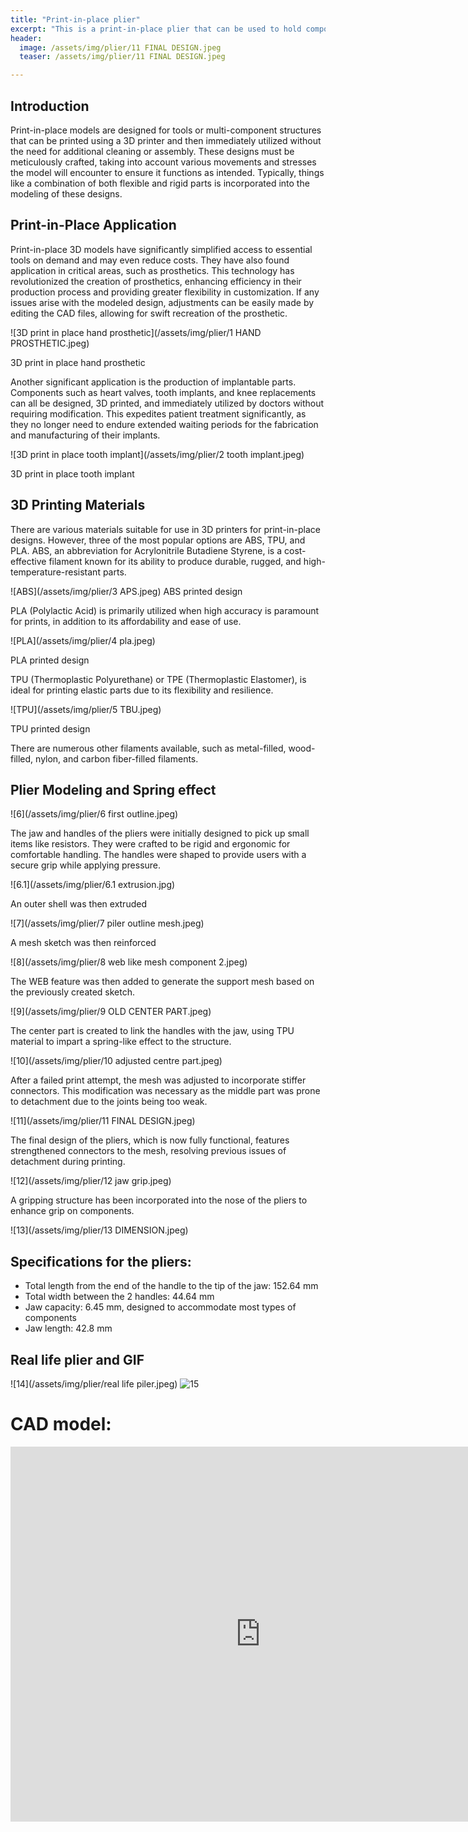 ```yaml
---
title: "Print-in-place plier"
excerpt: "This is a print-in-place plier that can be used to hold components"
header:
  image: /assets/img/plier/11 FINAL DESIGN.jpeg
  teaser: /assets/img/plier/11 FINAL DESIGN.jpeg

---
```

## Introduction

Print-in-place models are designed for tools or multi-component structures that can be printed using a 3D printer and then immediately utilized without the need for additional cleaning or assembly. These designs must be meticulously crafted, taking into account various movements and stresses the model will encounter to ensure it functions as intended. Typically, things like a combination of both flexible and rigid parts is incorporated into the modeling of these designs.

## Print-in-Place Application
Print-in-place 3D models have significantly simplified access to essential tools on demand and may even reduce costs. They have also found application in critical areas, such as prosthetics.
This technology has revolutionized the creation of prosthetics, enhancing efficiency in their production process and providing greater flexibility in customization. If any issues arise with the modeled design, adjustments can be easily made by editing the CAD files, allowing for swift recreation of the prosthetic.

![3D print in place hand prosthetic](/assets/img/plier/1 HAND PROSTHETIC.jpeg)

3D print in place hand prosthetic

Another significant application is the production of implantable parts. Components such as heart valves, tooth implants, and knee replacements can all be designed, 3D printed, and immediately utilized by doctors without requiring modification. This expedites patient treatment significantly, as they no longer need to endure extended waiting periods for the fabrication and manufacturing of their implants.

![3D print in place tooth implant](/assets/img/plier/2 tooth implant.jpeg)

3D print in place tooth implant

## 3D Printing Materials

There are various materials suitable for use in 3D printers for print-in-place designs. However, three of the most popular options are ABS, TPU, and PLA.
ABS, an abbreviation for Acrylonitrile Butadiene Styrene, is a cost-effective filament known for its ability to produce durable, rugged, and high-temperature-resistant parts.

![ABS](/assets/img/plier/3 APS.jpeg)
ABS printed design



PLA (Polylactic Acid) is primarily utilized when high accuracy is paramount for prints, in addition to its affordability and ease of use.

![PLA](/assets/img/plier/4 pla.jpeg)


PLA printed design


TPU (Thermoplastic Polyurethane) or TPE (Thermoplastic Elastomer), is ideal for printing elastic parts due to its flexibility and resilience.


![TPU](/assets/img/plier/5 TBU.jpeg)

TPU printed design

There are numerous other filaments available, such as metal-filled, wood-filled, nylon, and carbon fiber-filled filaments.

## Plier Modeling and Spring effect

![6](/assets/img/plier/6 first outline.jpeg)


The jaw and handles of the pliers were initially designed to pick up small items like resistors. They were crafted to be rigid and ergonomic for comfortable handling. The handles were shaped to provide users with a secure grip while applying pressure.

![6.1](/assets/img/plier/6.1 extrusion.jpg)


An outer shell  was then extruded 

![7](/assets/img/plier/7 piler outline mesh.jpeg)

A mesh sketch was then reinforced 
 
![8](/assets/img/plier/8 web like mesh component 2.jpeg)


The WEB feature was then added to generate the support mesh based on the previously created sketch.


![9](/assets/img/plier/9 OLD CENTER PART.jpeg)
 


The center part is created to link the handles with the jaw, using TPU material to impart a spring-like effect to the structure.

![10](/assets/img/plier/10 adjusted centre part.jpeg)

After a failed print attempt, the mesh was adjusted to incorporate stiffer connectors. This modification was necessary as the middle part was prone to detachment due to the joints being too weak. 

![11](/assets/img/plier/11 FINAL DESIGN.jpeg)


The final design of the pliers, which is now fully functional, features strengthened connectors to the mesh, resolving previous issues of detachment during printing. 

![12](/assets/img/plier/12 jaw grip.jpeg)

A gripping structure has been incorporated into the nose of the pliers to enhance grip on components.

![13](/assets/img/plier/13 DIMENSION.jpeg)



## Specifications for the pliers:
*	Total length from the end of the handle to the tip of the jaw: 152.64 mm
*	Total width between the 2 handles: 44.64 mm
*	Jaw capacity: 6.45 mm, designed to accommodate most types of components
*	Jaw length: 42.8 mm

## Real life plier and GIF 
![14](/assets/img/plier/real life piler.jpeg)
![15](/assets/img/plier/giphy.gif)


 


# CAD model:
<iframe src="https://vanderbilt643.autodesk360.com/shares/public/SH512d4QTec90decfa6ee21638c1c79354f1?mode=embed" width="800" height="600" allowfullscreen="true" webkitallowfullscreen="true" mozallowfullscreen="true"  frameborder="0"></iframe>
